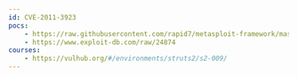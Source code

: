 ```yaml
---
id: CVE-2011-3923
pocs:
    - https://raw.githubusercontent.com/rapid7/metasploit-framework/master/modules/exploits/multi/http/struts_code_exec_parameters.rb
    - https://www.exploit-db.com/raw/24874
courses:
    - https://vulhub.org/#/environments/struts2/s2-009/
---
```

